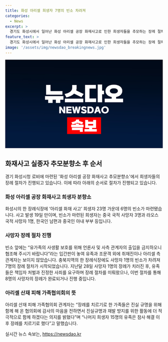 ```yaml
---
title: 화성 아리셀 희생자 7명의 빈소 차려져
categories:
  - News
excerpt: >
  경기도 화성시에서 일어난 화성 아리셀 공장 화재사고로 인한 희생자들을 추모하는 장례 절차가 진행 중이다. 중국과 라오스 국적의 사망자들을 비롯한 6명의 빈소가 마련되었으며, 유족들은 언론과 아리셀 측 관계자의 출입을 금지해 사생활을 지켜달라는 입간판을 설치했다. 또한, 다른 지역에서도 1명의 사망자에 대한 장례가 진행되었고, 나머지 희생자들의 유족들은 장례를 치르기로 했다. 아리셀 산재 피해 가족협의회 관계자는 사실규명과 재발 방지를 위해 노력하겠다는 뜻을 밝히며 유가족들의 결의를 전했다.
feature_text: >
  경기도 화성시에서 일어난 화성 아리셀 공장 화재사고로 인한 희생자들을 추모하는 장례 절차가 진행 중이다. 중국과 라오스 국적의 사망자들을 비롯한 6명의 빈소가 마련되었으며, 유족들은 언론과 아리셀 측 관계자의 출입을 금지해 사생활을 지켜달라는 입간판을 설치했다. 또한, 다른 지역에서도 1명의 사망자에 대한 장례가 진행되었고, 나머지 희생자들의 유족들은 장례를 치르기로 했다. 아리셀 산재 피해 가족협의회 관계자는 사실규명과 재발 방지를 위해 노력하겠다는 뜻을 밝히며 유가족들의 결의를 전했다.
image: '/assets/img/newsdao_breakingnews.jpg'
---
```


<p><img src="/assets/img/newsdao_breakingnews.jpg" alt="bookingtag 속보" /></p>

<h2 data-ke-size="size26">화재사고 실종자 추모분향소 후 순서</h2>

<p data-ke-size="size16">경기 화성시청 로비에 마련된 '화성 아리셀 공장 화재사고 추모분향소'에서 희생자들의 장례 절차가 진행되고 있습니다. 이에 따라 아래의 순서로 절차가 진행되고 있습니다.</p>

<h3>화성 아리셀 공장 화재사고 희생자 분향소</h3>

<p data-ke-size="size16">화성시의 한 장례식장에 ‘아리셀 화재 사고’ 희생자 23명 가운데 6명의 빈소가 마련됐습니다. 사고 발생 19일 만이며, 빈소가 마련된 희생자는 중국 국적 사망자 3명과 라오스 국적 사망자 1명, 한국인 남편과 중국인 아내 부부 등입니다.</p>

<h3>사망자 장례 절차 진행</h3>

<p data-ke-size="size16">빈소 앞에는 “유가족의 사생활 보호를 위해 언론사 및 사측 관계자의 출입을 금지하오니 협조해 주시기 바랍니다”라는 입간판이 놓여 유족과 조문객 외에 취재진이나 아리셀 측 관계자는 보이지 않았습니다. 충북지역의 한 장례식장에도 사망자 1명의 빈소가 차려져 7명의 장례 절차가 시작되었습니다. 지난달 28일 사망자 1명의 장례가 치러진 후, 유족들은 책임자 처벌과 진정한 사죄를 요구하며 장례 절차를 미뤄왔으나, 이번 절차를 통해 8명의 사망자의 장례가 완료되거나 진행 중입니다.</p>

<h3>아리셀 산재 피해 가족협의회의 뜻</h3>

<p data-ke-size="size16">아리셀 산재 피해 가족협의회 관계자는 “장례를 치르기로 한 가족들은 진실 규명을 위해 함께 해 온 협의회에 감사의 마음을 전하면서 진실규명과 재발 방지를 위한 활동에 더 적극적으로 함께 하겠다는 의지를 밝혔다”며 “나머지 희생자 15명의 유족은 참사 해결 이후 장례를 치르기로 했다”고 말했습니다.</p>
실시간 뉴스 속보는, <a href="https://newsdao.kr" rel="dofollow">https://newsdao.kr</a>


